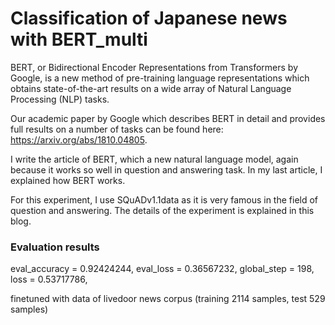 # Classification of Japanese news with BERT_multi


BERT, or Bidirectional Encoder Representations from Transformers by Google, is a new method of pre-training language representations which obtains state-of-the-art results on a wide array of Natural Language Processing (NLP) tasks.

Our academic paper by Google which describes BERT in detail and provides full results on a number of tasks can be found here: https://arxiv.org/abs/1810.04805.

I write the article of BERT, which a new natural language model, again because it works so well in question and answering task. In my last article, I explained how BERT works.

For this experiment, I use SQuADv1.1data as it is very famous in the field of question and answering.  The details of the experiment is explained in this blog.



### Evaluation results

eval_accuracy = 0.92424244,
eval_loss = 0.36567232,
global_step = 198,
loss = 0.53717786,


finetuned with data of livedoor news corpus (training 2114 samples, test 529 samples)
